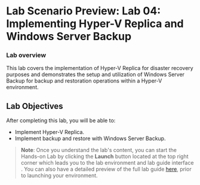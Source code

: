 # Lab Scenario Preview: Lab 04: Implementing Hyper-V Replica and Windows Server Backup

### Lab overview

This lab covers the implementation of Hyper-V Replica for disaster recovery purposes and demonstrates the setup and utilization of Windows Server Backup for backup and restoration operations within a Hyper-V environment.

## Lab Objectives
  
After completing this lab, you will be able to:

   - Implement Hyper-V Replica.
   - Implement backup and restore with Windows Server Backup.

   
   >**Note**: Once you understand the lab's content, you can start the Hands-on Lab by clicking the **Launch** button located at the top right corner which leads you to the lab environment and lab guide interface . You can also have a detailed preview of the full lab guide [here](https://experience.cloudlabs.ai/#/labguidepreview/64ed5450-b340-473f-a379-b22695ca2c88), prior to launching your environment.

